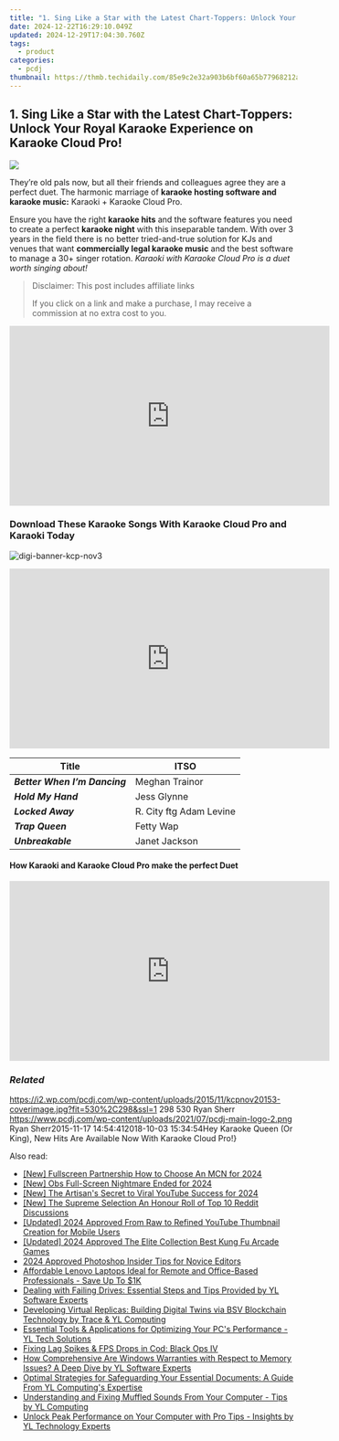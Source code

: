 ```yaml
---
title: "1. Sing Like a Star with the Latest Chart-Toppers: Unlock Your Royal Karaoke Experience on Karaoke Cloud Pro!"
date: 2024-12-22T16:29:10.049Z
updated: 2024-12-29T17:04:30.760Z
tags:
  - product
categories:
  - pcdj
thumbnail: https://thmb.techidaily.com/85e9c2e32a903b6bf60a65b77968212abbcf7690eb44299839f1e9c463cd1ddf.jpg
---
```


## 1. Sing Like a Star with the Latest Chart-Toppers: Unlock Your Royal Karaoke Experience on Karaoke Cloud Pro!

[![](https://i2.wp.com/pcdj.com/wp-content/uploads/2015/11/kcpnov20153-coverimage.jpg?resize=530%2C298&ssl=1)](https://i2.wp.com/pcdj.com/wp-content/uploads/2015/11/kcpnov20153-coverimage.jpg?fit=530%2C298&ssl=1 "kcpnov20153-coverimage")

They’re old pals now, but all their friends and colleagues agree they are a perfect duet. The harmonic marriage of **karaoke hosting software and karaoke music:** Karaoki + Karaoke Cloud Pro.

Ensure you have the right **karaoke hits** and the software features you need to create a perfect **karaoke night** with this inseparable tandem. With over 3 years in the field there is no better tried-and-true solution for KJs and venues that want **commercially legal karaoke music** and the best software to manage a 30+ singer rotation. _Karaoki with Karaoke Cloud Pro is a duet worth singing about!_

>  Disclaimer: This post includes affiliate links
>
>  If you click on a link and make a purchase, I may receive a commission at no extra cost to you.
>

<!-- affiliate ads begin -->
<iframe width="560" height="315" src="https://www.youtube.com/embed/gkdZ3A1mock?si=2zeR5GtTU2VujM_w" title="YouTube video player" frameborder="0" allow="accelerometer; autoplay; clipboard-write; encrypted-media; gyroscope; picture-in-picture; web-share" referrerpolicy="strict-origin-when-cross-origin" allowfullscreen></iframe>
<!-- affiliate ads end -->

### Download These Karaoke Songs With Karaoke Cloud Pro and Karaoki Today

![](https://i1.wp.com/pcdj.com/wp-content/uploads/2015/11/digi-banner-kcp-nov3.jpg?fit=960%2C160&ssl=1 "digi-banner-kcp-nov3")

<!-- affiliate ads begin -->
<iframe width="560" height="315" src="https://www.youtube.com/embed/0pSRlspzW-A?si=A82G3Yxwj_31cKDq" title="YouTube video player" frameborder="0" allow="accelerometer; autoplay; clipboard-write; encrypted-media; gyroscope; picture-in-picture; web-share" referrerpolicy="strict-origin-when-cross-origin" allowfullscreen></iframe>
<!-- affiliate ads end -->

| **Title**                     | **ITSO**                |
| ----------------------------- | ----------------------- |
| _**Better When I’m Dancing**_ | Meghan Trainor          |
| _**Hold My Hand**_            | Jess Glynne             |
| _**Locked Away**_             | R. City ftg Adam Levine |
| _**Trap Queen**_              | Fetty Wap               |
| _**Unbreakable**_             | Janet Jackson           |

#### How Karaoki and Karaoke Cloud Pro make the perfect Duet

<!-- affiliate ads begin -->
<iframe width="560" height="315" src="https://www.youtube.com/embed/GyfJUhsz_AY?si=x2HjoLX1B89oEPgZ" title="YouTube video player" frameborder="0" allow="accelerometer; autoplay; clipboard-write; encrypted-media; gyroscope; picture-in-picture; web-share" referrerpolicy="strict-origin-when-cross-origin" allowfullscreen></iframe>
<!-- affiliate ads end -->

### _Related_

https://i2.wp.com/pcdj.com/wp-content/uploads/2015/11/kcpnov20153-coverimage.jpg?fit=530%2C298&ssl=1 298 530 Ryan Sherr https://www.pcdj.com/wp-content/uploads/2021/07/pcdj-main-logo-2.png Ryan Sherr2015-11-17 14:54:412018-10-03 15:34:54Hey Karaoke Queen (Or King), New Hits Are Available Now With Karaoke Cloud Pro!}

<ins class="adsbygoogle"
     style="display:block"
     data-ad-format="autorelaxed"
     data-ad-client="ca-pub-7571918770474297"
     data-ad-slot="1223367746"></ins>

<ins class="adsbygoogle"
     style="display:block"
     data-ad-client="ca-pub-7571918770474297"
     data-ad-slot="8358498916"
     data-ad-format="auto"
     data-full-width-responsive="true"></ins>

<span class="atpl-alsoreadstyle">Also read:</span>
<div><ul>
<li><a href="https://youtube-sure.techidaily.com/ullscreen-partnership-how-to-choose-an-mcn-for-2024/"><u>[New] Fullscreen Partnership How to Choose An MCN for 2024</u></a></li>
<li><a href="https://screen-capture.techidaily.com/new-obs-full-screen-nightmare-ended-for-2024/"><u>[New] Obs Full-Screen Nightmare Ended for 2024</u></a></li>
<li><a href="https://fox-friendly.techidaily.com/new-the-artisans-secret-to-viral-youtube-success-for-2024/"><u>[New] The Artisan's Secret to Viral YouTube Success for 2024</u></a></li>
<li><a href="https://some-guidance.techidaily.com/new-the-supreme-selection-an-honour-roll-of-top-10-reddit-discussions/"><u>[New] The Supreme Selection An Honour Roll of Top 10 Reddit Discussions</u></a></li>
<li><a href="https://youtube-zero.techidaily.com/ed-2024-approved-from-raw-to-refined-youtube-thumbnail-creation-for-mobile-users/"><u>[Updated] 2024 Approved From Raw to Refined YouTube Thumbnail Creation for Mobile Users</u></a></li>
<li><a href="https://screen-recording.techidaily.com/updated-2024-approved-the-elite-collection-best-kung-fu-arcade-games/"><u>[Updated] 2024 Approved The Elite Collection Best Kung Fu Arcade Games</u></a></li>
<li><a href="https://extra-guidance.techidaily.com/2024-approved-photoshop-insider-tips-for-novice-editors/"><u>2024 Approved Photoshop Insider Tips for Novice Editors</u></a></li>
<li><a href="https://hardware-tips.techidaily.com/affordable-lenovo-laptops-ideal-for-remote-and-office-based-professionals-save-up-to-1k/"><u>Affordable Lenovo Laptops Ideal for Remote and Office-Based Professionals - Save Up To $1K</u></a></li>
<li><a href="https://discover-fantastic.techidaily.com/dealing-with-failing-drives-essential-steps-and-tips-provided-by-yl-software-experts/"><u>Dealing with Failing Drives: Essential Steps and Tips Provided by YL Software Experts</u></a></li>
<li><a href="https://discover-fantastic.techidaily.com/developing-virtual-replicas-building-digital-twins-via-bsv-blockchain-technology-by-trace-and-yl-computing/"><u>Developing Virtual Replicas: Building Digital Twins via BSV Blockchain Technology by Trace & YL Computing</u></a></li>
<li><a href="https://discover-fantastic.techidaily.com/essential-tools-and-applications-for-optimizing-your-pcs-performance-yl-tech-solutions/"><u>Essential Tools & Applications for Optimizing Your PC's Performance - YL Tech Solutions</u></a></li>
<li><a href="https://win-blog.techidaily.com/fixing-lag-spikes-and-fps-drops-in-cod-black-ops-iv/"><u>Fixing Lag Spikes & FPS Drops in Cod: Black Ops IV</u></a></li>
<li><a href="https://discover-fantastic.techidaily.com/how-comprehensive-are-windows-warranties-with-respect-to-memory-issues-a-deep-dive-by-yl-software-experts/"><u>How Comprehensive Are Windows Warranties with Respect to Memory Issues? A Deep Dive by YL Software Experts</u></a></li>
<li><a href="https://discover-fantastic.techidaily.com/optimal-strategies-for-safeguarding-your-essential-documents-a-guide-from-yl-computings-expertise/"><u>Optimal Strategies for Safeguarding Your Essential Documents: A Guide From YL Computing's Expertise</u></a></li>
<li><a href="https://discover-fantastic.techidaily.com/understanding-and-fixing-muffled-sounds-from-your-computer-tips-by-yl-computing/"><u>Understanding and Fixing Muffled Sounds From Your Computer - Tips by YL Computing</u></a></li>
<li><a href="https://discover-fantastic.techidaily.com/unlock-peak-performance-on-your-computer-with-pro-tips-insights-by-yl-technology-experts/"><u>Unlock Peak Performance on Your Computer with Pro Tips - Insights by YL Technology Experts</u></a></li>
</ul></div>


